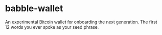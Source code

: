 # babble-wallet
An experimental Bitcoin wallet for onboarding the next generation. The first 12 words you ever spoke as your seed phrase.
